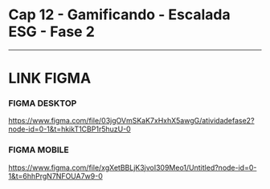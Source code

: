 # Cap 12 - Gamificando - Escalada ESG - Fase 2

---

# LINK FIGMA

### FIGMA DESKTOP

https://www.figma.com/file/03jgOVmSKaK7xHxhX5awgG/atividadefase2?node-id=0-1&t=hkikT1CBP1r5huzU-0

### FIGMA MOBILE

https://www.figma.com/file/xgXetBBLjK3jvoI309Meo1/Untitled?node-id=0-1&t=6hhPrgN7NFOUA7w9-0
